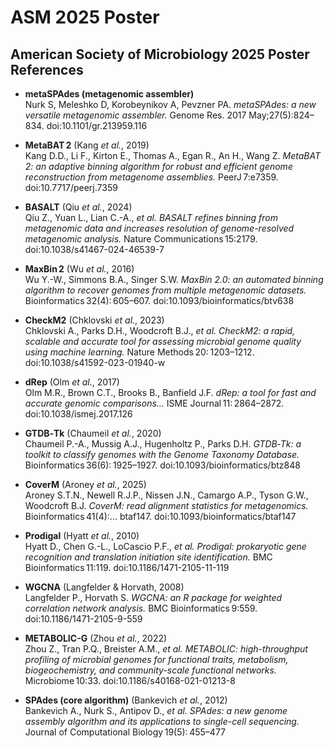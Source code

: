# ASM 2025 Poster
## American Society of Microbiology 2025 Poster References

- **metaSPAdes (metagenomic assembler)**  
Nurk S, Meleshko D, Korobeynikov A, Pevzner PA. *metaSPAdes: a new versatile metagenomic assembler.* Genome Res. 2017 May;27(5):824–834. doi:10.1101/gr.213959.116  

- **MetaBAT 2** (Kang *et al.*, 2019)  
  Kang D.D., Li F., Kirton E., Thomas A., Egan R., An H., Wang Z. *MetaBAT 2: an adaptive binning algorithm for robust and efficient genome reconstruction from metagenome assemblies.* PeerJ 7:e7359. doi:10.7717/peerj.7359 

- **BASALT** (Qiu *et al.*, 2024)  
  Qiu Z., Yuan L., Lian C.-A., *et al.* *BASALT refines binning from metagenomic data and increases resolution of genome-resolved metagenomic analysis.* Nature Communications 15:2179. doi:10.1038/s41467-024-46539-7 

- **MaxBin 2** (Wu *et al.*, 2016)  
  Wu Y.-W., Simmons B.A., Singer S.W. *MaxBin 2.0: an automated binning algorithm to recover genomes from multiple metagenomic datasets.* Bioinformatics 32(4): 605–607. doi:10.1093/bioinformatics/btv638 

- **CheckM2** (Chklovski *et al.*, 2023)  
  Chklovski A., Parks D.H., Woodcroft B.J., *et al.* *CheckM2: a rapid, scalable and accurate tool for assessing microbial genome quality using machine learning.* Nature Methods 20: 1203–1212. doi:10.1038/s41592-023-01940-w

- **dRep** (Olm *et al.*, 2017)  
  Olm M.R., Brown C.T., Brooks B., Banfield J.F. *dRep: a tool for fast and accurate genomic comparisons…* ISME Journal 11: 2864–2872. doi:10.1038/ismej.2017.126

- **GTDB‑Tk** (Chaumeil *et al.*, 2020)  
  Chaumeil P.-A., Mussig A.J., Hugenholtz P., Parks D.H. *GTDB‑Tk: a toolkit to classify genomes with the Genome Taxonomy Database.* Bioinformatics 36(6): 1925–1927. doi:10.1093/bioinformatics/btz848 

- **CoverM** (Aroney *et al.*, 2025)  
  Aroney S.T.N., Newell R.J.P., Nissen J.N., Camargo A.P., Tyson G.W., Woodcroft B.J. *CoverM: read alignment statistics for metagenomics.* Bioinformatics 41(4):… btaf147. doi:10.1093/bioinformatics/btaf147

- **Prodigal** (Hyatt *et al.*, 2010)  
  Hyatt D., Chen G.-L., LoCascio P.F., *et al.* *Prodigal: prokaryotic gene recognition and translation initiation site identification.* BMC Bioinformatics 11:119. doi:10.1186/1471-2105-11-119

- **WGCNA** (Langfelder & Horvath, 2008)  
  Langfelder P., Horvath S. *WGCNA: an R package for weighted correlation network analysis.* BMC Bioinformatics 9:559. doi:10.1186/1471-2105-9-559

- **METABOLIC-G** (Zhou *et al.*, 2022)  
  Zhou Z., Tran P.Q., Breister A.M., *et al.* *METABOLIC: high-throughput profiling of microbial genomes for functional traits, metabolism, biogeochemistry, and community-scale functional networks.* Microbiome 10:33. doi:10.1186/s40168-021-01213-8

- **SPAdes (core algorithm)** (Bankevich *et al.*, 2012)  
  Bankevich A., Nurk S., Antipov D., *et al.* *SPAdes: a new genome assembly algorithm and its applications to single-cell sequencing.* Journal of Computational Biology 19(5): 455–477



